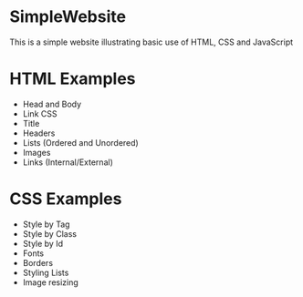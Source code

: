 # SimpleWebsite
This is a simple website illustrating basic use of HTML, CSS and JavaScript

# HTML Examples
- Head and Body
- Link CSS
- Title
- Headers
- Lists (Ordered and Unordered)
- Images
- Links (Internal/External)

# CSS Examples
- Style by Tag
- Style by Class
- Style by Id
- Fonts
- Borders
- Styling Lists
- Image resizing